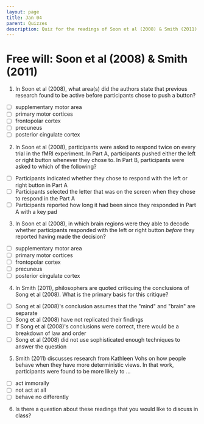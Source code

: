 ```yaml
---
layout: page
title: Jan 04
parent: Quizzes
description: Quiz for the readings of Soon et al (2008) & Smith (2011) on free will research in neuroscience and philosophy
---
```


# Free will: Soon et al (2008) & Smith (2011)

1. In Soon et al (2008), what area(s) did the authors state that previous research found to be active before participants chose to push a button? 
- [ ] supplementary motor area
- [ ] primary motor cortices
- [ ] frontopolar cortex
- [ ] precuneus
- [ ] posterior cingulate cortex

2. In Soon et al (2008), participants were asked to respond twice on every trial in the fMRI experiment. In Part A, participants pushed either the left or right button whenever they chose to. In Part B, participants were asked to which of the following? 
- [ ] Participants indicated whether they chose to respond with the left or right button in Part A
- [ ] Participants selected the letter that was on the screen when they chose to respond in the Part A 
- [ ] Participants reported how long it had been since they responded in Part A with a key pad

3. In Soon et al (2008), in which brain regions were they able to decode whether participants responded with the left or right button *before* they reported having made the decision? 
- [ ] supplementary motor area
- [ ] primary motor cortices
- [ ] frontopolar cortex
- [ ] precuneus
- [ ] posterior cingulate cortex

4. In Smith (2011), philosophers are quoted critiquing the conclusions of Song et al (2008). What is the primary basis for this critique?
- [ ] Song et al (2008)'s conclusion assumes that the "mind" and "brain" are separate
- [ ] Song et al (2008) have not replicated their findings
- [ ] If Song et al (2008)'s conclusions were correct, there would be a breakdown of law and order
- [ ] Song et al (2008) did not use sophisticated enough techniques to answer the question

5. Smith (2011) discusses research from Kathleen Vohs on how people behave when they have more deterministic views. In that work, participants were found to be more likely to ...
- [ ] act immorally
- [ ] not act at all
- [ ] behave no differently

6. Is there a question about these readings that you would like to discuss in class?
